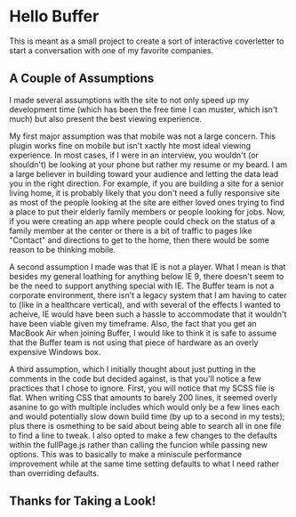 # Hello Buffer

This is meant as a small project to create a sort of interactive coverletter to start a conversation with one of my favorite companies.

## A Couple of Assumptions

I made several assumptions with the site to not only speed up my development time (which has been the free time I can muster, which isn't much) but also present the best viewing experience.

My first major assumption was that mobile was not a large concern. This plugin works fine on mobile but isn't xactly hte most ideal viewing experience. In most cases, if I were in an interview, you wouldn't (or shouldn't) be looking at your phone but rather my resume or my beard. I am a large believer in building toward your audience and letting the data lead you in the right direction. For example, if you are building a site for a senior living home, it is probably likely that you don't need a fully responsive site as most of the people looking at the site are either loved ones trying to find a place to put their elderly family members or people looking for jobs. Now, if you were creating an app where people could check on the status of a family member at the center or there is a bit of traffic to pages like "Contact" and directions to get to the home, then there would be some reason to be thinking mobile.

A second assumption I made was that IE is not a player. What I mean is that besides my general loathing for anything below IE 9, there doesn't seem to be the need to support anything special with IE. The Buffer team is not a corporate environment, there isn't a legacy system that I am having to cater to (like in a healthcare vertical), and with several of the effects I wanted to acheive, IE would have been such a hassle to accommodate that it wouldn't have been viable given my timeframe. Also, the fact that you get an MacBook Air when joining Buffer, I would like to think it is safe to assume that the Buffer team is not using that piece of hardware as an overly expensive Windows box.

A third assumption, which I initially thought about just putting in the comments in the code but decided against, is that you'll notice a few practices that I chose to ignore. First, you will notice that my SCSS file is flat. When writing CSS that amounts to barely 200 lines, it seemed overly asanine to go with multiple includes which would only be a few lines each and would potentially slow down build time (by up to a second in my tests); plus there is osmething to be said about being able to search all in one file to find a line to tweak. I also opted to make a few changes to the defaults within the fullPage.js rather than calling the funcion while passing new options. This was to basically to make a miniscule performance improvement while at the same time setting defaults to what I need rather than overriding defaults.

## Thanks for Taking a Look!